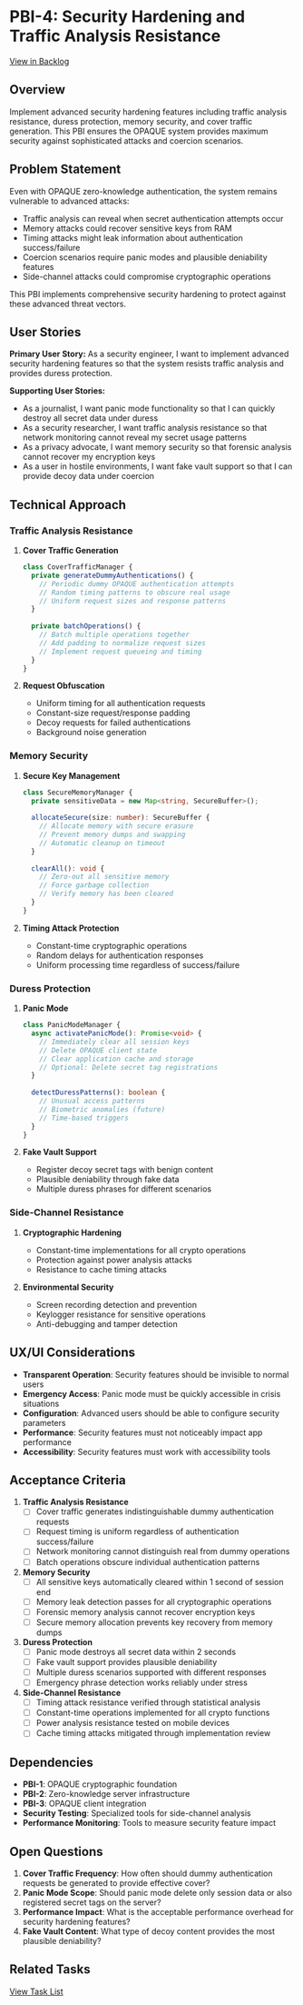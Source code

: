 # PBI-4: Security Hardening and Traffic Analysis Resistance

[View in Backlog](../backlog.md#user-content-PBI-4)

## Overview

Implement advanced security hardening features including traffic analysis resistance, duress protection, memory security, and cover traffic generation. This PBI ensures the OPAQUE system provides maximum security against sophisticated attacks and coercion scenarios.

## Problem Statement

Even with OPAQUE zero-knowledge authentication, the system remains vulnerable to advanced attacks:
- Traffic analysis can reveal when secret authentication attempts occur
- Memory attacks could recover sensitive keys from RAM
- Timing attacks might leak information about authentication success/failure
- Coercion scenarios require panic modes and plausible deniability features
- Side-channel attacks could compromise cryptographic operations

This PBI implements comprehensive security hardening to protect against these advanced threat vectors.

## User Stories

**Primary User Story:**
As a security engineer, I want to implement advanced security hardening features so that the system resists traffic analysis and provides duress protection.

**Supporting User Stories:**
- As a journalist, I want panic mode functionality so that I can quickly destroy all secret data under duress
- As a security researcher, I want traffic analysis resistance so that network monitoring cannot reveal my secret usage patterns
- As a privacy advocate, I want memory security so that forensic analysis cannot recover my encryption keys
- As a user in hostile environments, I want fake vault support so that I can provide decoy data under coercion

## Technical Approach

### Traffic Analysis Resistance

1. **Cover Traffic Generation**
   ```typescript
   class CoverTrafficManager {
     private generateDummyAuthentications() {
       // Periodic dummy OPAQUE authentication attempts
       // Random timing patterns to obscure real usage
       // Uniform request sizes and response patterns
     }
     
     private batchOperations() {
       // Batch multiple operations together
       // Add padding to normalize request sizes
       // Implement request queueing and timing
     }
   }
   ```

2. **Request Obfuscation**
   - Uniform timing for all authentication requests
   - Constant-size request/response padding
   - Decoy requests for failed authentications
   - Background noise generation

### Memory Security

1. **Secure Key Management**
   ```typescript
   class SecureMemoryManager {
     private sensitiveData = new Map<string, SecureBuffer>();
     
     allocateSecure(size: number): SecureBuffer {
       // Allocate memory with secure erasure
       // Prevent memory dumps and swapping
       // Automatic cleanup on timeout
     }
     
     clearAll(): void {
       // Zero-out all sensitive memory
       // Force garbage collection
       // Verify memory has been cleared
     }
   }
   ```

2. **Timing Attack Protection**
   - Constant-time cryptographic operations
   - Random delays for authentication responses
   - Uniform processing time regardless of success/failure

### Duress Protection

1. **Panic Mode**
   ```typescript
   class PanicModeManager {
     async activatePanicMode(): Promise<void> {
       // Immediately clear all session keys
       // Delete OPAQUE client state
       // Clear application cache and storage
       // Optional: Delete secret tag registrations
     }
     
     detectDuressPatterns(): boolean {
       // Unusual access patterns
       // Biometric anomalies (future)
       // Time-based triggers
     }
   }
   ```

2. **Fake Vault Support**
   - Register decoy secret tags with benign content
   - Plausible deniability through fake data
   - Multiple duress phrases for different scenarios

### Side-Channel Resistance

1. **Cryptographic Hardening**
   - Constant-time implementations for all crypto operations
   - Protection against power analysis attacks
   - Resistance to cache timing attacks

2. **Environmental Security**
   - Screen recording detection and prevention
   - Keylogger resistance for sensitive operations
   - Anti-debugging and tamper detection

## UX/UI Considerations

- **Transparent Operation**: Security features should be invisible to normal users
- **Emergency Access**: Panic mode must be quickly accessible in crisis situations
- **Configuration**: Advanced users should be able to configure security parameters
- **Performance**: Security features must not noticeably impact app performance
- **Accessibility**: Security features must work with accessibility tools

## Acceptance Criteria

1. **Traffic Analysis Resistance**
   - [ ] Cover traffic generates indistinguishable dummy authentication requests
   - [ ] Request timing is uniform regardless of authentication success/failure
   - [ ] Network monitoring cannot distinguish real from dummy operations
   - [ ] Batch operations obscure individual authentication patterns

2. **Memory Security**
   - [ ] All sensitive keys automatically cleared within 1 second of session end
   - [ ] Memory leak detection passes for all cryptographic operations
   - [ ] Forensic memory analysis cannot recover encryption keys
   - [ ] Secure memory allocation prevents key recovery from memory dumps

3. **Duress Protection**
   - [ ] Panic mode destroys all secret data within 2 seconds
   - [ ] Fake vault support provides plausible deniability
   - [ ] Multiple duress scenarios supported with different responses
   - [ ] Emergency phrase detection works reliably under stress

4. **Side-Channel Resistance**
   - [ ] Timing attack resistance verified through statistical analysis
   - [ ] Constant-time operations implemented for all crypto functions
   - [ ] Power analysis resistance tested on mobile devices
   - [ ] Cache timing attacks mitigated through implementation review

## Dependencies

- **PBI-1**: OPAQUE cryptographic foundation
- **PBI-2**: Zero-knowledge server infrastructure  
- **PBI-3**: OPAQUE client integration
- **Security Testing**: Specialized tools for side-channel analysis
- **Performance Monitoring**: Tools to measure security feature impact

## Open Questions

1. **Cover Traffic Frequency**: How often should dummy authentication requests be generated to provide effective cover?
2. **Panic Mode Scope**: Should panic mode delete only session data or also registered secret tags on the server?
3. **Performance Impact**: What is the acceptable performance overhead for security hardening features?
4. **Fake Vault Content**: What type of decoy content provides the most plausible deniability?

## Related Tasks

[View Task List](./tasks.md) 